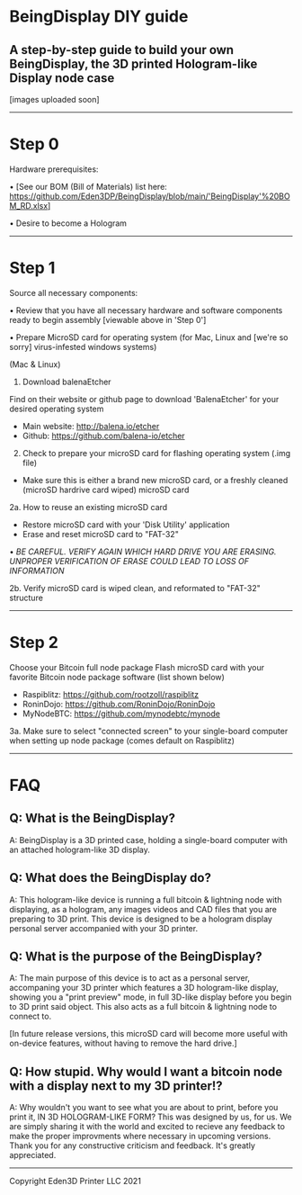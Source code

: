 # BeingDisplay DIY guide
A step-by-step guide to build your own BeingDisplay, the 3D printed Hologram-like Display node case
------
[images uploaded soon]

------
# Step 0
Hardware prerequisites:

• [See our BOM (Bill of Materials) list here: https://github.com/Eden3DP/BeingDisplay/blob/main/'BeingDisplay'%20BOM_RD.xlsx]

• Desire to become a Hologram

------
# Step 1
Source all necessary components:

• Review that you have all necessary hardware and software components ready to begin assembly [viewable above in 'Step 0']

• Prepare MicroSD card for operating system (for Mac, Linux and [we're so sorry] virus-infested windows systems)

(Mac & Linux)

1. Download balenaEtcher

Find on their website or github page to download 'BalenaEtcher' for your desired operating system

- Main website: http://balena.io/etcher
- Github: https://github.com/balena-io/etcher

2. Check to prepare your microSD card for flashing operating system (.img file) 

- Make sure this is either a brand new microSD card, or a freshly cleaned (microSD hardrive card wiped) microSD card

2a. How to reuse an existing microSD card

- Restore microSD card with your 'Disk Utility' application
- Erase and reset microSD card to "FAT-32"

• *BE CAREFUL. VERIFY AGAIN WHICH HARD DRIVE YOU ARE ERASING. UNPROPER VERIFICATION OF ERASE COULD LEAD TO LOSS OF INFORMATION*

2b. Verify microSD card is wiped clean, and reformated to "FAT-32" structure

------
# Step 2
Choose your Bitcoin full node package
Flash microSD card with your favorite Bitcoin node package software (list shown below)

-  Raspiblitz: https://github.com/rootzoll/raspiblitz
-  RoninDojo: https://github.com/RoninDojo/RoninDojo
-  MyNodeBTC: https://github.com/mynodebtc/mynode

3a. Make sure to select "connected screen" to your single-board computer when setting up node package (comes default on Raspiblitz)

-----------------------------------------------
# FAQ
Q: What is the BeingDisplay?
---
A: BeingDisplay is a 3D printed case, holding a single-board computer with an attached hologram-like 3D display.

Q: What does the BeingDisplay do?
---
A: This hologram-like device is running a full bitcoin & lightning node with displaying, as a hologram, any images videos and CAD files that you are preparing to 3D print. This device is designed to be a hologram display personal server accompanied with your 3D printer.

Q: What is the purpose of the BeingDisplay?
---
A: The main purpose of this device is to act as a personal server, accompaning your 3D printer which features a 3D hologram-like display, showing you a "print preview" mode, in full 3D-like display before you begin to 3D print said object. This also acts as a full bitcoin & lightning node to connect to. 

[In future release versions, this microSD card will become more useful with on-device features, without having to remove the hard drive.]

Q: How stupid. Why would I want a bitcoin node with a display next to my 3D printer!?
---
A: Why wouldn't you want to see what you are about to print, before you print it, IN 3D HOLOGRAM-LIKE FORM? This was designed by us, for us. We are simply sharing it with the world and excited to recieve any feedback to make the proper improvments where necessary in upcoming versions.  Thank you for any constructive criticism and feedback. It's greatly appreciated. 



---------------------------------------------------------





Copyright Eden3D Printer LLC 2021

